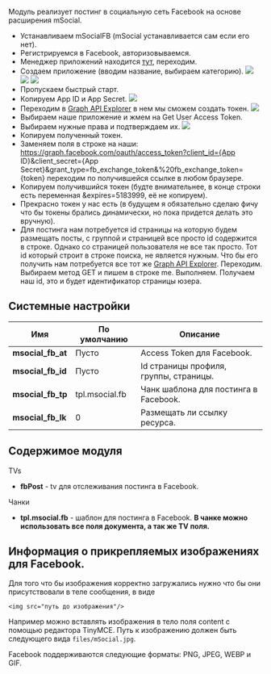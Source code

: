Модуль реализует постинг в социальную сеть Facebook на основе расширения mSocial.

* Устанавливаем mSocialFB (mSocial устанавливается сам если его нет).
* Регистрируемся в Facebook, авторизовываемся.
* Менеджер приложений находится [тут][1], переходим.
* Создаем приложение (вводим название, выбираем категорию).
[![](https://file.modx.pro/files/a/4/7/a472e5e913b92dd927a886696853de28s.jpg)](https://file.modx.pro/files/a/4/7/a472e5e913b92dd927a886696853de28.png)
[![](https://file.modx.pro/files/4/e/7/4e7725932f2903a4bfb009e9b20270acs.jpg)](https://file.modx.pro/files/4/e/7/4e7725932f2903a4bfb009e9b20270ac.png)
[![](https://file.modx.pro/files/7/d/3/7d3cbe2842c43b7c73b304daa6d0aa9cs.jpg)](https://file.modx.pro/files/7/d/3/7d3cbe2842c43b7c73b304daa6d0aa9c.png)
* Пропускаем быстрый старт.
* Копируем App ID и App Secret.
[![](https://file.modx.pro/files/e/4/0/e409d4a49a8987b7dfa3f1940d980470s.jpg)](https://file.modx.pro/files/e/4/0/e409d4a49a8987b7dfa3f1940d980470.png)
* Переходим в [Graph API Explorer][2] в нем мы сможем создать токен.
[![](https://file.modx.pro/files/1/3/1/131abd100a39cc4fda49ddff107b6b5ds.jpg)](https://file.modx.pro/files/1/3/1/131abd100a39cc4fda49ddff107b6b5d.png)
* Выбираем наше приложение и жмем на Get User Access Token.
* Выбираем нужные права и подтверждаем их.
[![](https://file.modx.pro/files/0/f/5/0f50553e147706a7c7746a6676b2dc60s.jpg)](https://file.modx.pro/files/0/f/5/0f50553e147706a7c7746a6676b2dc60.png)
* Копируем полученный токен.
* Заменяем поля в строке на наши: https://graph.facebook.com/oauth/access_token?client_id={App ID}&client_secret={App Secret}&grant_type=fb_exchange_token&%20fb_exchange_token={token} переходим по получившейся ссылке в любом браузере.
* Копируем получившийся токен (будте внимательнее, в конце строки есть переменная &expires=5183999, её не копируем).
* Прекрасно токен у нас есть (в будущем я обязательно сделаю фичу что бы токены брались динамически, но пока придется делать это вручную).
* Для постинга нам потребуется id страницы на которую будем размещать посты, с группой и страницей все просто id содержится в строке. Однако со страницей пользователя не все так просто. Тот id который строит в строке поиска, не является нужным. Что бы его получить нам потребуется все тот же [Graph API Explorer][2]. Переходим. Выбираем метод GET и пишем в строке me. Выполняем. Получаем наш id, это и будет идентификатор страницы юзера.

## Системные настройки
Имя  | По умолчанию | Описание
------------- | ------------- | -------------
**msocial_fb_at** |  Пусто  |  Access Token для Facebook.
**msocial_fb_id** |  Пусто  |  Id страницы профиля, группы, страницы.
**msocial_fb_tp** |  tpl.msocial.fb  |  Чанк шаблона для постинга в Facebook.
**msocial_fb_lk** |  0  |  Размещать ли ссылку ресурса.

## Содержимое модуля

TVs
* **fbPost** - tv для отслеживания постинга в Facebook.

Чанки
* **tpl.msocial.fb** - шаблон для постинга в Facebook.
**В чанке можно использовать все поля документа, а так же TV поля.**

## Информация о прикрепляемых изображениях для Facebook.
Для того что бы изображения корректно загружались нужно что бы они присутствовали в теле сообщения, в виде
```
<img src="путь до изображения"/>
```
Например можно вставлять изображения в тело поля content с помощью редактора TinyMCE. Путь к изображению должен быть следующего вида `files/mSocial.jpg`.

Facebook поддерживаются следующие форматы: PNG, JPEG, WEBP и GIF.

[1]: https://developers.facebook.com/
[2]: https://developers.facebook.com/tools/explorer/
